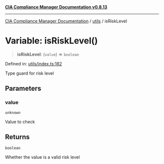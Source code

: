 [**CIA Compliance Manager Documentation v0.8.13**](../../README.md)

***

[CIA Compliance Manager Documentation](../../modules.md) / [utils](../README.md) / isRiskLevel

# Variable: isRiskLevel()

> **isRiskLevel**: (`value`) => `boolean`

Defined in: [utils/index.ts:182](https://github.com/Hack23/cia-compliance-manager/blob/2f6ce8651c6fa9a0d9c8860576f0ee67ef038efd/src/utils/index.ts#L182)

Type guard for risk level

## Parameters

### value

`unknown`

Value to check

## Returns

`boolean`

Whether the value is a valid risk level
